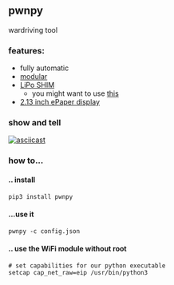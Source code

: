 ## pwnpy

wardriving tool

### features:
- fully automatic
- [modular](https://github.com/nbdy/pwnpy/tree/master/modules)
- [LiPo SHIM](https://shop.pimoroni.com/products/lipo-shim) <br>
    - you might want to use [this](https://github.com/nbdy/clean-shutdown)
- [2.13 inch ePaper display](https://www.waveshare.com/wiki/2.13inch_e-Paper_HAT_(B))

### show and tell
[![asciicast](https://asciinema.org/a/299821.svg)](https://asciinema.org/a/299821)
### how to...
#### .. install
```shell
pip3 install pwnpy
```
#### ...use it
```shell script
pwnpy -c config.json
```

#### .. use the WiFi module without root
```shell
# set capabilities for our python executable
setcap cap_net_raw=eip /usr/bin/python3
```